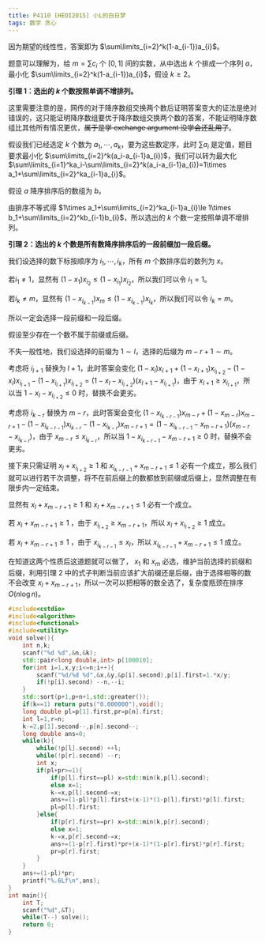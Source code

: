 ```yaml
---
title: P4110 [HEOI2015] 小L的白日梦
tags: 数学 贪心
---
```


因为期望的线性性，答案即为 $\sum\limits_{i=2}^k(1-a_{i-1})a_{i}$。

题意可以理解为，给 $m=\sum c_i$ 个 $[0,1]$ 间的实数，从中选出 $k$ 个排成一个序列 $a$，最小化 $\sum\limits_{i=2}^k(1-a_{i-1})a_{i}$，假设 $k\ge 2$。

**引理 1：选出的 $k$ 个数按照单调不增排列。**

这里需要注意的是，网传的对于降序数组交换两个数后证明答案变大的证法是绝对错误的，这只能证明降序数组要优于降序数组交换两个数的答案，不能证明降序数组比其他所有情况更优，~~属于是学 exchange argument 没学会还乱用了~~。

假设我们已经选定 $k$ 个数为 $a_1,\cdots,a_k$，要为这些数定序，此时 $\sum a_i$ 是定值，题目要求最小化 $\sum\limits_{i=2}^k(a_i-a_{i-1}a_{i})$，我们可以转为最大化 $\sum\limits_{i=1}^ka_i-\sum\limits_{i=2}^k(a_i-a_{i-1}a_{i})=1\times a_1+\sum\limits_{i=2}^ka_{i-1}a_{i}$。

假设 $a$ 降序排序后的数组为 $b$。

由排序不等式得 $1\times a_1+\sum\limits_{i=2}^ka_{i-1}a_{i}\le 1\times b_1+\sum\limits_{i=2}^kb_{i-1}b_{i}$，所以选出的 $k$ 个数一定按照单调不增排列。

**引理 2：选出的 $k$ 个数是所有数降序排序后的一段前缀加一段后缀。**

我们设选择的数下标按顺序为 $i_1,\cdots,i_k$，所有 $m$ 个数排序后的数列为 $x$。

若$i_1\ne 1$，显然有 $(1-x_1)x_{i_2}\le(1-x_{i_1})x_{i_2}$，所以我们可以令 $i_1=1$。

若$i_k\ne m$，显然有 $(1-x_{i_{k-1}})x_m\le(1-x_{i_{k-1}})x_{i_k}$，所以我们可以令 $i_k=m$。

所以一定会选择一段前缀和一段后缀。

假设至少存在一个数不属于前缀或后缀。

不失一般性地，我们设选择的前缀为 $1\sim l$，选择的后缀为 $m-r+1\sim m$。

考虑将 $i_{l+1}$ 替换为 $l+1$，此时答案会变化 $(1-x_{l})x_{l+1}+(1-x_{l+1})x_{i_{l+2}}-(1-x_{l})x_{i_{l+1}}-(1-x_{i_{l+1}})x_{i_{l+2}}=(1-x_l-x_{i_{l+2}})(x_{l+1}-x_{i_{l+1}})$，由于 $x_{l+1}\ge x_{i_{l+1}}$，所以当 $1-x_l-x_{i_{l+2}}\le 0$ 时，替换不会更劣。

考虑将 $i_{k-r}$ 替换为 $m-r$，此时答案会变化 $(1-x_{i_{k-r-1}})x_{m-r}+(1-x_{m-r})x_{m-r+1}-(1-x_{i_{k-r-1}})x_{i_{k-r}}-(1-x_{i_{k-r}})x_{m-r+1}=(1-x_{i_{k-r-1}}-x_{m-r+1})(x_{m-r}-x_{i_{k-r}})$，由于 $x_{m-r}\le x_{i_{k-r}}$，所以当 $1-x_{i_{k-r-1}}-x_{m-r+1}\ge 0$ 时，替换不会更劣。

接下来只需证明 $x_l+x_{i_{l+2}}\ge 1$ 和 $x_{i_{k-r-1}}+x_{m-r+1}\le 1$ 必有一个成立，那么我们就可以进行若干次调整，将不在前后缀上的数都放到前缀或后缀上，显然调整在有限步内一定结束。

显然有 $x_l+x_{m-r+1}\ge 1$ 和 $x_l+x_{m-r+1}\le 1$ 必有一个成立。

若 $x_l+x_{m-r+1}\ge 1$ ，由于 $x_{i_{l+2}}\ge x_{m-r+1}$，所以 $x_l+x_{i_{l+2}}\ge 1$ 成立。

若 $x_l+x_{m-r+1}\le 1$ ，由于 $x_{i_{k-r-1}}\le x_l$，所以  $x_{i_{k-r-1}}+x_{m-r+1}\le 1$ 成立。

在知道这两个性质后这道题就可以做了， $x_1$ 和 $x_m$ 必选，维护当前选择的前缀和后缀，利用引理 2 中的式子判断当前应该扩大前缀还是后缀，由于选择相等的数不会改变  $x_l+x_{m-r+1}$，所以一次可以把相等的数全选了，复杂度瓶颈在排序 $O(n\log n)$。

```cpp
#include<cstdio>
#include<algorithm>
#include<functional>
#include<utility>
void solve(){
	int n,k;
	scanf("%d %d",&n,&k);
	std::pair<long double,int> p[100010];
	for(int i=1,x,y;i<=n;i++){
		scanf("%d/%d %d",&x,&y,&p[i].second),p[i].first=1.*x/y;
		if(!p[i].second) --n,--i;
	}
	std::sort(p+1,p+n+1,std::greater());
	if(k==1) return puts("0.000000"),void();
	long double pl=p[1].first,pr=p[n].first;
	int l=1,r=n;
	k-=2,p[1].second--,p[n].second--;
	long double ans=0;
	while(k){
		while(!p[l].second) ++l;
		while(!p[r].second) --r;
		int x;
		if(pl+pr>=1){
			if(p[l].first==pl) x=std::min(k,p[l].second);	
			else x=1;
			k-=x,p[l].second-=x;
			ans+=(1-pl)*p[l].first+(x-1)*(1-p[l].first)*p[l].first;
			pl=p[l].first;
		}else{
			if(p[r].first==pr) x=std::min(k,p[r].second);
			else x=1;
			k-=x,p[r].second-=x;
			ans+=(1-p[r].first)*pr+(x-1)*(1-p[r].first)*p[r].first;
			pr=p[r].first;
		}
	}
	ans+=(1-pl)*pr;
	printf("%.6Lf\n",ans);
}
int main(){
	int T;
	scanf("%d",&T);
	while(T--) solve();
	return 0;
}
```

